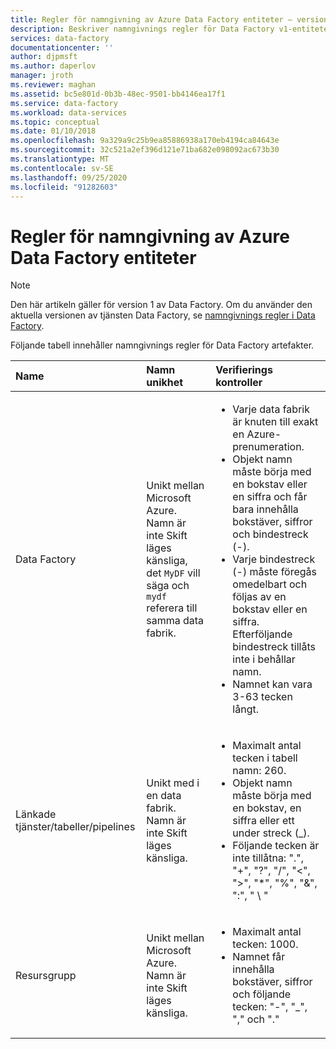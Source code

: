 ```yaml
---
title: Regler för namngivning av Azure Data Factory entiteter – version 1
description: Beskriver namngivnings regler för Data Factory v1-entiteter.
services: data-factory
documentationcenter: ''
author: djpmsft
ms.author: daperlov
manager: jroth
ms.reviewer: maghan
ms.assetid: bc5e801d-0b3b-48ec-9501-bb4146ea17f1
ms.service: data-factory
ms.workload: data-services
ms.topic: conceptual
ms.date: 01/10/2018
ms.openlocfilehash: 9a329a9c25b9ea85886938a170eb4194ca84643e
ms.sourcegitcommit: 32c521a2ef396d121e71ba682e098092ac673b30
ms.translationtype: MT
ms.contentlocale: sv-SE
ms.lasthandoff: 09/25/2020
ms.locfileid: "91282603"
---
```

# <a name="rules-for-naming-azure-data-factory-entities"></a>Regler för namngivning av Azure Data Factory entiteter
> [!NOTE]
> Den här artikeln gäller för version 1 av Data Factory. Om du använder den aktuella versionen av tjänsten Data Factory, se [namngivnings regler i Data Factory](../naming-rules.md).

Följande tabell innehåller namngivnings regler för Data Factory artefakter.

| Name | Namn unikhet | Verifierings kontroller |
|:--- |:--- |:--- |
| Data Factory |Unikt mellan Microsoft Azure. Namn är inte Skift läges känsliga, det `MyDF` vill säga och `mydf` referera till samma data fabrik. |<ul><li>Varje data fabrik är knuten till exakt en Azure-prenumeration.</li><li>Objekt namn måste börja med en bokstav eller en siffra och får bara innehålla bokstäver, siffror och bindestreck (-).</li><li>Varje bindestreck (-) måste föregås omedelbart och följas av en bokstav eller en siffra. Efterföljande bindestreck tillåts inte i behållar namn.</li><li>Namnet kan vara 3-63 tecken långt.</li></ul> |
| Länkade tjänster/tabeller/pipelines |Unikt med i en data fabrik. Namn är inte Skift läges känsliga. |<ul><li>Maximalt antal tecken i tabell namn: 260.</li><li>Objekt namn måste börja med en bokstav, en siffra eller ett under streck (_).</li><li>Följande tecken är inte tillåtna: ".", "+", "?", "/", "<", ">", "*", "%", "&", ":", " \\ "</li></ul> |
| Resursgrupp |Unikt mellan Microsoft Azure. Namn är inte Skift läges känsliga. |<ul><li>Maximalt antal tecken: 1000.</li><li>Namnet får innehålla bokstäver, siffror och följande tecken: "-", "_", "," och "."</li></ul> |

